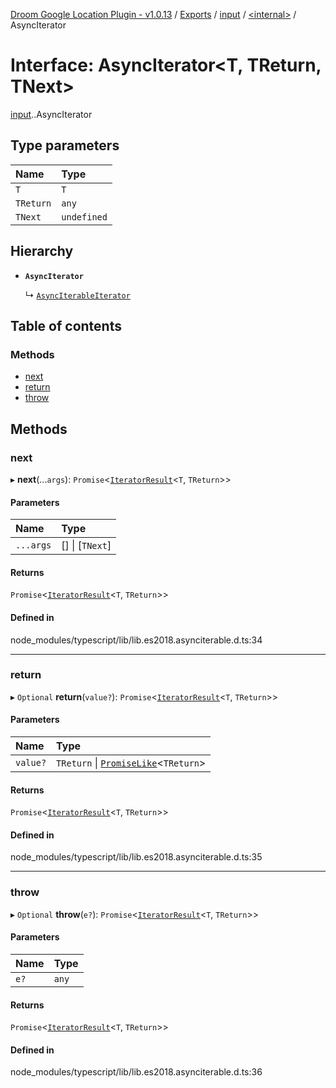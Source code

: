 [Droom Google Location Plugin - v1.0.13](../README.md) / [Exports](../modules.md) / [input](../modules/input.md) / [<internal\>](../modules/input._internal_.md) / AsyncIterator

# Interface: AsyncIterator<T, TReturn, TNext\>

[input](../modules/input.md).[<internal>](../modules/input._internal_.md).AsyncIterator

## Type parameters

| Name | Type |
| :------ | :------ |
| `T` | `T` |
| `TReturn` | `any` |
| `TNext` | `undefined` |

## Hierarchy

- **`AsyncIterator`**

  ↳ [`AsyncIterableIterator`](input._internal_.AsyncIterableIterator.md)

## Table of contents

### Methods

- [next](input._internal_.AsyncIterator.md#next)
- [return](input._internal_.AsyncIterator.md#return)
- [throw](input._internal_.AsyncIterator.md#throw)

## Methods

### next

▸ **next**(...`args`): `Promise`<[`IteratorResult`](../modules/input._internal_.md#iteratorresult)<`T`, `TReturn`\>\>

#### Parameters

| Name | Type |
| :------ | :------ |
| `...args` | [] \| [`TNext`] |

#### Returns

`Promise`<[`IteratorResult`](../modules/input._internal_.md#iteratorresult)<`T`, `TReturn`\>\>

#### Defined in

node_modules/typescript/lib/lib.es2018.asynciterable.d.ts:34

___

### return

▸ `Optional` **return**(`value?`): `Promise`<[`IteratorResult`](../modules/input._internal_.md#iteratorresult)<`T`, `TReturn`\>\>

#### Parameters

| Name | Type |
| :------ | :------ |
| `value?` | `TReturn` \| [`PromiseLike`](input._internal_.PromiseLike.md)<`TReturn`\> |

#### Returns

`Promise`<[`IteratorResult`](../modules/input._internal_.md#iteratorresult)<`T`, `TReturn`\>\>

#### Defined in

node_modules/typescript/lib/lib.es2018.asynciterable.d.ts:35

___

### throw

▸ `Optional` **throw**(`e?`): `Promise`<[`IteratorResult`](../modules/input._internal_.md#iteratorresult)<`T`, `TReturn`\>\>

#### Parameters

| Name | Type |
| :------ | :------ |
| `e?` | `any` |

#### Returns

`Promise`<[`IteratorResult`](../modules/input._internal_.md#iteratorresult)<`T`, `TReturn`\>\>

#### Defined in

node_modules/typescript/lib/lib.es2018.asynciterable.d.ts:36
